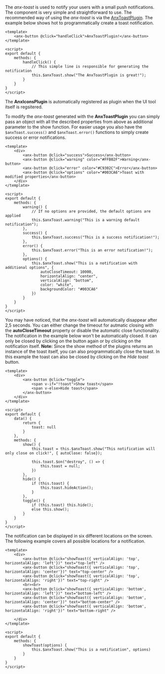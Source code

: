 The *anx-toast* is used to notify your users with a small push notifications. The component is very simple and straightforward to use. The recommended way of using the *anx-toast* is via the [AnxToastPlugin](/#/Documentation/AnxToastPlugin). The example below shows hot to programmatically create a toast notification.

```vue
<template>
    <anx-button @click="handleClick">AnxToastPlugin!</anx-button>
</template>

<script>
export default {
    methods: {
        handleClick() {
            // This simple line is responsible for generating the notification
            this.$anxToast.show("The AnxToastPlugin is great!");
        }
    }
}
</script>
```

The **AnxIconsPlugin** is automatically registered as plugin when the UI tool itself is regsitered.  

To modify the *anx-toast* generated with the **AnxToastPlugin** you can simply pass an object with all the described properties from above as additional parameter to the show function. For easier usage you also have the ```$anxToast.success()``` and ```$anxToast.error()``` functions to simply create success or error notifications.

```vue
<template>
    <div>
        <anx-button @click="success">Success</anx-button>
        <anx-button @click="warning" color="#FFB02F">Warning</anx-button>
        <anx-button @click="error" color="#C9302C">Error</anx-button>
        <anx-button @click="options" color="#003CA6">Toast with modified properties</anx-button>
    </div>
</template>

<script>
export default {
    methods: {
        warning() {
            // If no options are provided, the default options are applied
            this.$anxToast.warning("This is a warning default notification");
        },
        success() {
            this.$anxToast.success("This is a success notification!");
        },
        error() {
            this.$anxToast.error("This is an error notification!");
        },
        options() {
            this.$anxToast.show("This is a notification with additional options", {
                autoCloseTimeout: 10000,
                horizontalAlign: "center",
                verticalAlign: "bottom",
                color: "white",
                backgroundColor: "#003CA6"
            })
        }
    }
}
</script>
```

You may have noticed, that the *anx-toast* will automatically disappear after 2,5 seconds. You can either change the timeout for autmatic closing with the **autoCloseTimeout** property or disable the automatic close functionality. The notification in the example below won't be automatically closed. It can only be closed by clicking on the button again or by clicking on the notification itself. **Note:** Since the show method of the plugins returns an instance of the toast itself, you can also programmatically close the toast. In this example the toast can also be closed by clicking on the *Hide toast* button.

```vue
<template>
    <div>
        <anx-button @click="toggle">
            <span v-if="!toast">Show toast</span>
            <span v-else>Hide toast</span>
        </anx-button>
    </div>
</template>

<script>
export default {
    data() {
        return {
            toast: null
        }
    },
    methods: {
        show() {
            this.toast = this.$anxToast.show("This notification will only close on click!", { autoClose: false});

            this.toast.$on("destroy", () => {
                this.toast = null;
            })
        },
        hide() {
            if (this.toast) {
                this.toast.hideAction();
            }
        },
        toggle() {
            if (this.toast) this.hide();
            else this.show();
        }
    }
}
</script>
```

The notification can be displayed in six different locations on the screen. The following example covers all possible locations for a notification.

```vue
<template>
    <div>
        <anx-button @click="showToast({ verticalAlign: 'top', horizontalAlign: 'left'})" text="top-left" />
        <anx-button @click="showToast({ verticalAlign: 'top', horizontalAlign: 'center'})" text="top-center" />
        <anx-button @click="showToast({ verticalAlign: 'top', horizontalAlign: 'right'})" text="top-right" />
        <br><br>
        <anx-button @click="showToast({ verticalAlign: 'bottom', horizontalAlign: 'left'})" text="bottom-left" />
        <anx-button @click="showToast({ verticalAlign: 'bottom', horizontalAlign: 'center'})" text="bottom-center" />
        <anx-button @click="showToast({ verticalAlign: 'bottom', horizontalAlign: 'right'})" text="bottom-right" />

    </div>
</template>

<script>
export default {
    methods: {
        showToast(options) {
            this.$anxToast.show("This is a notification", options)
        }
    }
}
</script>
```
